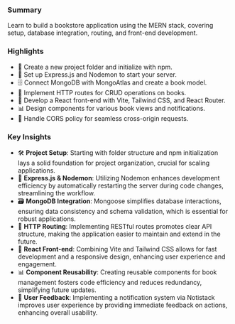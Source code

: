 ### Summary
Learn to build a bookstore application using the MERN stack, covering setup, database integration, routing, and front-end development.

### Highlights
- 📁 Create a new project folder and initialize with npm.
- 🚀 Set up Express.js and Nodemon to start your server.
- 🗄️ Connect MongoDB with MongoAtlas and create a book model.
- 📡 Implement HTTP routes for CRUD operations on books.
- 🎨 Develop a React front-end with Vite, Tailwind CSS, and React Router.
- 📊 Design components for various book views and notifications.
- 🔄 Handle CORS policy for seamless cross-origin requests.

### Key Insights
- 🛠️ **Project Setup**: Starting with folder structure and npm initialization lays a solid foundation for project organization, crucial for scaling applications. 
- 🔄 **Express.js & Nodemon**: Utilizing Nodemon enhances development efficiency by automatically restarting the server during code changes, streamlining the workflow.
- 🗃️ **MongoDB Integration**: Mongoose simplifies database interactions, ensuring data consistency and schema validation, which is essential for robust applications.
- 🔗 **HTTP Routing**: Implementing RESTful routes promotes clear API structure, making the application easier to maintain and extend in the future.
- 🎨 **React Front-end**: Combining Vite and Tailwind CSS allows for fast development and a responsive design, enhancing user experience and engagement.
- 📊 **Component Reusability**: Creating reusable components for book management fosters code efficiency and reduces redundancy, simplifying future updates.
- 📣 **User Feedback**: Implementing a notification system via Notistack improves user experience by providing immediate feedback on actions, enhancing overall usability.
